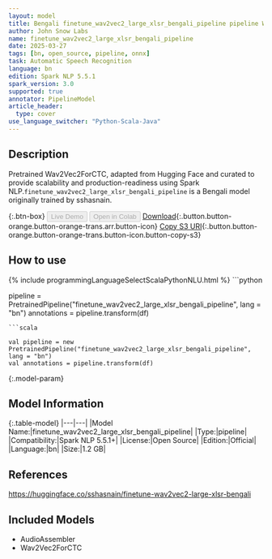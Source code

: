 ```yaml
---
layout: model
title: Bengali finetune_wav2vec2_large_xlsr_bengali_pipeline pipeline Wav2Vec2ForCTC from sshasnain
author: John Snow Labs
name: finetune_wav2vec2_large_xlsr_bengali_pipeline
date: 2025-03-27
tags: [bn, open_source, pipeline, onnx]
task: Automatic Speech Recognition
language: bn
edition: Spark NLP 5.5.1
spark_version: 3.0
supported: true
annotator: PipelineModel
article_header:
  type: cover
use_language_switcher: "Python-Scala-Java"
---
```


## Description

Pretrained Wav2Vec2ForCTC, adapted from Hugging Face and curated to provide scalability and production-readiness using Spark NLP.`finetune_wav2vec2_large_xlsr_bengali_pipeline` is a Bengali model originally trained by sshasnain.

{:.btn-box}
<button class="button button-orange" disabled>Live Demo</button>
<button class="button button-orange" disabled>Open in Colab</button>
[Download](https://s3.amazonaws.com/auxdata.johnsnowlabs.com/public/models/finetune_wav2vec2_large_xlsr_bengali_pipeline_bn_5.5.1_3.0_1743078643161.zip){:.button.button-orange.button-orange-trans.arr.button-icon}
[Copy S3 URI](s3://auxdata.johnsnowlabs.com/public/models/finetune_wav2vec2_large_xlsr_bengali_pipeline_bn_5.5.1_3.0_1743078643161.zip){:.button.button-orange.button-orange-trans.button-icon.button-copy-s3}

## How to use



<div class="tabs-box" markdown="1">
{% include programmingLanguageSelectScalaPythonNLU.html %}
```python

pipeline = PretrainedPipeline("finetune_wav2vec2_large_xlsr_bengali_pipeline", lang = "bn")
annotations =  pipeline.transform(df)   

```
```scala

val pipeline = new PretrainedPipeline("finetune_wav2vec2_large_xlsr_bengali_pipeline", lang = "bn")
val annotations = pipeline.transform(df)

```
</div>

{:.model-param}
## Model Information

{:.table-model}
|---|---|
|Model Name:|finetune_wav2vec2_large_xlsr_bengali_pipeline|
|Type:|pipeline|
|Compatibility:|Spark NLP 5.5.1+|
|License:|Open Source|
|Edition:|Official|
|Language:|bn|
|Size:|1.2 GB|

## References

https://huggingface.co/sshasnain/finetune-wav2vec2-large-xlsr-bengali

## Included Models

- AudioAssembler
- Wav2Vec2ForCTC